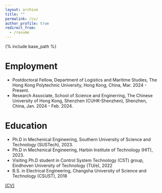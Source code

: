 ```yaml
---
layout: archive
title: ""
permalink: /cv/
author_profile: true
redirect_from:
  - /resume
---
```


{% include base_path %}

Employment
======
* Postdoctoral Fellow, Department of Logistics and Maritime Studies, The Hong Kong Polytechnic University, Hong Kong, China, Mar. 2024 - Present.
* Research Associate, School of Science and Enginerring, The Chinese University of Hong Kong, Shenzhen (CUHK-Shenzhen), Shenzhen, China, Jan. 2024 - Feb. 2024.


Education
======
* Ph.D in Mechenical Engineering, Southern University of Science and Technology (SUSTech), 2023.
* Ph.D in Mechenical Engineering, Harbin Institute of Technology (HIT), 2023.
* Visiting Ph.D student in Control System Technology (CST) group, Eindhoven  University of Technology (TU/e), 2022
* B.S. in Electrical Engineering, Changsha University of Science and Technology (CSUST), 2018




[[CV]](https://www.dropbox.com/scl/fi/6gsx0yp52sfz8a1hgwxgd/CV_CanqiYao_2024-2.pdf?rlkey=dpu2vojvp628wodt65m1nkbrj&dl=0)
